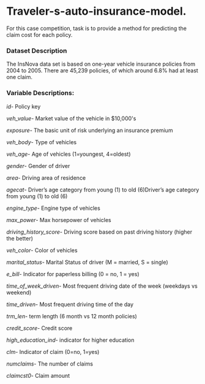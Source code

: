 # Traveler-s-auto-insurance-model.
For this case competition, task is to provide a method for predicting the claim cost for each policy.

### Dataset Description
The InsNova data set is based on one-year vehicle insurance policies from 2004 to 2005. There are 45,239 policies, of which around 6.8% had at least one claim.

### Variable Descriptions:
*id*- Policy key

*veh_value*- Market value of the vehicle in $10,000's

*exposure*- The basic unit of risk underlying an insurance premium

*veh_body*- Type of vehicles

*veh_age*- Age of vehicles (1=youngest, 4=oldest)

*gender*- Gender of driver

*area*- Driving area of residence

*agecat*- Driver’s age category from young (1) to old (6)Driver’s age category from young (1) to old (6)

*engine_type*- Engine type of vehicles

*max_power*- Max horsepower of vehicles

*driving_history_score*- Driving score based on past driving history (higher the better)

*veh_color*- Color of vehicles

*marital_status*- Marital Status of driver (M = married, S = single)

*e_bill*- Indicator for paperless billing (0 = no, 1 = yes)

*time_of_week_driven*- Most frequent driving date of the week (weekdays vs weekend)

*time_driven*- Most frequent driving time of the day

*trm_len*-  term length (6 month vs 12 month policies)

*credit_score*- Credit score

*high_education_ind*- indicator for higher education

*clm*- Indicator of claim (0=no, 1=yes)

*numclaims*- The number of claims

*claimcst0*- Claim amount
